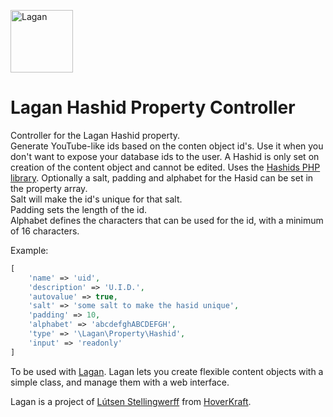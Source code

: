 [<img src="https://cdn.rawgit.com/lutsen/lagan/master/lagan-logo.svg" width="100" alt="Lagan">](https://github.com/lutsen/lagan)

Lagan Hashid Property Controller
================================

Controller for the Lagan Hashid property.  
Generate YouTube-like ids based on the conten object id's. Use it when you don't want to expose your database ids to the user. A Hashid is only set on creation of the content object and cannot be edited. Uses the [Hashids PHP library](http://hashids.org/php/). Optionally a salt, padding and alphabet for the Hasid can be set in the property array.   
Salt will make the id's unique for that salt.  
Padding sets the length of the id.  
Alphabet defines the characters that can be used for the id, with a minimum of 16 characters.  

Example:
```php
[
	'name' => 'uid',
	'description' => 'U.I.D.',
	'autovalue' => true,
	'salt' => 'some salt to make the hasid unique',
	'padding' => 10,
	'alphabet' => 'abcdefghABCDEFGH',
	'type' => '\Lagan\Property\Hashid',
	'input' => 'readonly'
]
```

To be used with [Lagan](https://github.com/lutsen/lagan). Lagan lets you create flexible content objects with a simple class, and manage them with a web interface.

Lagan is a project of [Lútsen Stellingwerff](http://lutsen.land/) from [HoverKraft](http://www.hoverkraft.nl/).